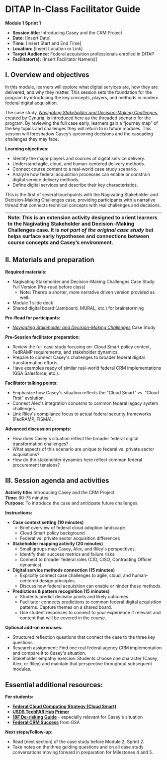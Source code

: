 # DITAP In-Class Facilitator Guide

**Module 1 Sprint 1**

- **Session title:** Introducing Casey and the CRM Project  
- **Date:** \[Insert Date\]  
- **Time:** \[Insert Start and End Time\]  
- **Location:** \[Insert Location or Link\]  
- **Target Audience:** Federal acquisition professionals enrolled in DITAP  
- **Facilitator(s):** \[Insert Facilitator Name(s)\]

## I. Overview and objectives  
In this module, learners will explore what digital services are, how they are delivered, and why they matter. This session sets the foundation for the program by introducing the key concepts, players, and methods in modern federal digital acquisition. 

The case study, [*Navigating Stakeholder and Decision-Making Challenges*](https://github.com/usds/ditap-curriculum-update/blob/main/3_Curriculum/3A_DITAP-Core-Curriculum/1_Vendor-Materials/Case%20Study%3A%20Threaded%20Case%20Scenario/Core%20Case%20Study%3A%20Navigating%20Stakeholder%20and%20Decision-Making%20Challenges.md), created by [Cynuria](https://cynuria.com/), is introduced here as the threaded scenario for the program. By reviewing the full case early, learners gain a “journey map” of the key topics and challenges they will return to in future modules. This session will foreshadow Casey’s upcoming decisions and the cascading challenges they may face.

**Learning objectives:**

* Identify the major players and sources of digital service delivery.  
* Understand agile, cloud, and human-centered delivery methods.  
* Connect course content to a real-world case study scenario.  
* Analyze how federal acquisition processes can enable or constrain digital service delivery methods.  
* Define digital services and describe their key characteristics.

This is the first of several touchpoints with the Nagivating Stakeholder and Decision-Making Challenges case, providing participants with a narrative thread that connects technical concepts with real challenges and decisions.

| Note: This is an extension activity designed to orient learners to the Nagivating Stakeholder and Decision-Making Challenges case. It is *not part of the original case study* but helps surface early hypotheses and connections between course concepts and Casey’s environment. |
| :---- |

## II. Materials and preparation

**Required materials:**
* Nagivating Stakeholder and Decision-Making Challenges Case Study: Full Version (Pre-read before class)  
  * Note: There’s a shorter, more narrative driven version provided as well.  
* Module 1 slide deck  
* Shared digital board (Jamboard, MURAL, etc.) for brainstorming

**Pre-Read for participants:**

* [*Navigating Stakeholder and Decision-Making Challenges*](https://github.com/usds/ditap-curriculum-update/blob/main/3_Curriculum/3B_DITAP-Core-Curriculum/Module-1/In-Class-Materials/Case%20Study%3A%20Navigating%20Stakeholder%20and%20Decision-Making%20Challenges.md) Case Study

**Pre-Session facilitator preparation:**
* Review the full case study focusing on: Cloud Smart policy context, FedRAMP requirements, and stakeholder dynamics.  
* Prepare to connect Casey's challenges to broader federal digital transformation efforts. 
* Have examples ready of similar real-world federal CRM implementations (GSA Salesforce, etc.).

 **Facilitator talking points:**
* Emphasize how Casey's situation reflects the "Cloud Smart" vs. "Cloud First" evolution.  
* Connect Alex's integration concerns to common federal legacy system challenges. 
* Link Riley's compliance focus to actual federal security frameworks (FedRAMP, FISMA).

**Advanced discussion prompts:**
* How does Casey's situation reflect the broader federal digital transformation challenges?  
* What aspects of this scenario are unique to federal vs. private sector acquisitions?  
* How do the stakeholder dynamics here reflect common federal procurement tensions?

## III. Session agenda and activities

**Activity title:** Introducing Casey and the CRM Project  
**Time:** 60-75 minutes  
**Purpose:** To introduce the case and anticipate future challenges.

**Instructions:**
- **Case context setting (10 minutes)**  
   * Brief overview of federal cloud adoption landscape  
   * Cloud Smart policy background  
   * Federal vs. private sector acquisition differences  
- **Stakeholder mapping activity (20 minutes)**  
   * Small groups map Casey, Alex, and Riley's perspectives.  
   * Identify their success metrics and failure risks.  
   * Connect to broader federal roles (CIO, CISO, Contracting Officer dynamics).
- **Digital service methods connection (15 minutes)**  
   * Explicitly connect case challenges to agile, cloud, and human-centered design principles.  
   * Discuss how federal acquisition can enable or hinder these methods.
- **Predictions & pattern recognition (15 minutes)**  
   * Students predict decision points and likely outcomes.  
   * Facilitator connects predictions to common federal digital acquisition patterns. Capture themes on a shared board.  
   * Use student responses to connect to your experience if relevant and content that will be covered in the course.

**Optional add-on exercises:**
* Structured reflection questions that connect the case to the three key questions.  
* Research assignment: Find one real federal agency CRM implementation and compare it to Casey's situation.  
* Stakeholder empathy exercise: Students choose one character (Casey, Alex, or Riley) and maintain that perspective throughout subsequent modules.

## Essential additional resources:

**For students:**
* [**Federal Cloud Computing Strategy (Cloud Smart)**](https://cloud.cio.gov/strategy/)  
* [**USDS TechFAR Hub Primer**](https://techfarhub.cio.gov/handbook/)  
* [**18F De-risking Guide**](https://digitalgovernmenthub.org/wp-content/uploads/2022/07/18f-derisking-guide.pdf) \- especially relevant for Casey's situation  
* [**Federal CRM Success**](https://fedtechmagazine.com/article/2009/12/why-gsa-implementing-crm-process) from GSA

**Next steps/Follow-up:**
* Read \[next section\] of the case study before Module 2, Sprint 2.  
* Take notes on the three guiding questions and on all case study conversations moving forward in preparation for Milestones 4 and 5.
